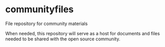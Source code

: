 # communityfiles
File repository for community materials

When needed, this repository will serve as a host for documents and files needed to be shared with the open source community.
